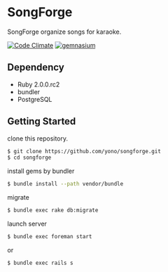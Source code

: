 # SongForge

SongForge organize songs for karaoke.

[![Code Climate](https://codeclimate.com/github/yono/songforge.png)](https://codeclimate.com/github/yono/songforge)
[![gemnasium](https://gemnasium.com/yono/songforge.png)](https://gemnasium.com/yono/songforge)

## Dependency

* Ruby 2.0.0.rc2
* bundler
* PostgreSQL

## Getting Started

clone this repository.

```bash
$ git clone https://github.com/yono/songforge.git
$ cd songforge
```

install gems by bundler

```bash
$ bundle install --path vendor/bundle
```

migrate

```bash
$ bundle exec rake db:migrate
```

launch server

```bash
$ bundle exec foreman start
```
or

```
$ bundle exec rails s
```
